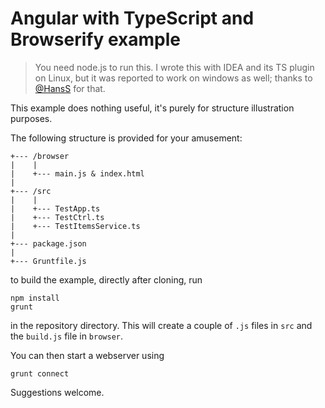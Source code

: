 # Angular with TypeScript and Browserify example
> You need node.js to run this. I wrote this with IDEA and its TS plugin on
> Linux, but it was reported to work on windows as well; thanks to 
> [@HansS](https://github.com/HansS) for that. 

This example does nothing useful, it's purely for structure illustration
purposes.

The following structure is provided for your amusement:

    +--- /browser
    |    |
    |    +--- main.js & index.html
    |
    +--- /src
    |    |
    |    +--- TestApp.ts
    |    +--- TestCtrl.ts
    |    +--- TestItemsService.ts
    |
    +--- package.json
    |
    +--- Gruntfile.js

to build the example, directly after cloning, run

    npm install
    grunt

in the repository directory. This will create a couple of `.js` files in `src`
and the `build.js` file in `browser`.

You can then start a webserver using

    grunt connect

Suggestions welcome.
